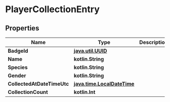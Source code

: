 
# PlayerCollectionEntry

## Properties
Name | Type | Description | Notes
------------ | ------------- | ------------- | -------------
**BadgeId** | [**java.util.UUID**](java.util.UUID.md) |  |  [optional]
**Name** | **kotlin.String** |  |  [optional]
**Species** | **kotlin.String** |  |  [optional]
**Gender** | **kotlin.String** |  |  [optional]
**CollectedAtDateTimeUtc** | [**java.time.LocalDateTime**](java.time.LocalDateTime.md) |  |  [optional]
**CollectionCount** | **kotlin.Int** |  |  [optional]



